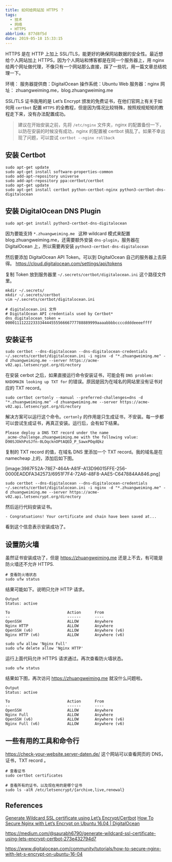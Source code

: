 ```yaml
---
title: 如何给网站加 HTTPS ？
tags:
  - 技术
  - 网络
  - HTTPS
abbrlink: 877d8f5d
date: 2019-05-18 15:33:15
---
```

HTTPS 是在 HTTP 上加上 SSL/TLS，能更好的确保网站数据的安全性。最近想给个人网站加上 HTTPS，因为个人网站和博客都是在同一个服务器上，用 nginx 给两个网址做代理，不像只有一个网站那么直接，踩了一些坑，用一篇文章总结梳理一下。

<!-- more -->

环境：
服务器提供商：DigitalOcean
操作系统：Ubuntu
Web 服务器：nginx
网址： zhuangweiming.me，blog.zhuangweiming.me

SSL/TLS 证书我用的是 Let’s Encrypt 颁发的免费证书，在他们官网上有关于如何用 `certbot` 配置 `HTTPS` 的全教程，但是因为情况比较特殊，按照规规矩矩的教程走下来，没有办法配置成功。

> 建议在开始安装之前，先将 `/etc/nginx` 文件夹，nginx 的配置备份一下，以防在安装的时候没有成功，nginx 的配置被 certbot 搞乱了。如果不幸出现了问题，可以尝试 `certbot --nginx rollback`

## 安装 Certbot
```
sudo apt-get update
sudo apt-get install software-properties-common
sudo add-apt-repository universe
sudo add-apt-repository ppa:certbot/certbot
sudo apt-get update
sudo apt-get install certbot python-certbot-nginx python3-certbot-dns-digitalocean
```

## 安装 DigitalOcean DNS Plugin
```
sudo apt-get install python3-certbot-dns-digitalocean
```

因为要能支持 `*.zhuangweiming.me ` 这种 wildcard 模式来配置 blog.zhuangweiming.me，还需要额外安装 `dns-plugin`，服务器在 DigitalOcean 上，所以需要再安装 `python3-certbot-dns-digitalocean`

然后要添加 DigitalOcean API Token。可以到 DigitalOcean 自己的服务器上去获得。
https://cloud.digitalocean.com/settings/api/tokens

复制 Token 放到服务器里 `~/.secrets/certbot/digitalocean.ini`  这个路径文件里。

```
mkdir ~/.secrets/
mkdir ~/.secrets/certbot
vim ~/.secrets/certbot/digitalocean.ini
```

```
# digitalocean.ini 文件
# DigitalOcean API credentials used by Certbot*
dns_digitalocean_token = 0000111122223333444455556666777788889999aaaabbbbccccddddeeeeffff
```

## 安装证书
```
sudo certbot --dns-digitalocean --dns-digitalocean-credentials ~/.secrets/certbot/digitalocean.ini -i nginx -d "*.zhuangweiming.me" -d zhuangweiming.me --server https://acme-v02.api.letsencrypt.org/directory
```
在安装 cerbot 之后，如果直接运行命令安装证书，可能会有 `DNS problem: NXDOMAIN looking up TXT for` 的错误。原因是因为在域名的网站里没有证书对应的 TXT record。

```
sudo certbot certonly --manual --preferred-challenges=dns -d "*.zhuangweiming.me" -d zhuangweiming.me --server https://acme-v02.api.letsencrypt.org/directory
```
解决方案可以运行这个命令。`certonly` 的作用是只生成证书，不安装。每一步都可以尝试生成证书，再真正安装。运行后，会有如下结果。
```
Please deploy a DNS TXT record under the name
_acme-challenge.zhuangweiming.me with the following value:
D90SJOkhPoSJfn-0LOqcknOPtAQED_P_SawxPOqdQkz
```

复制的 TXT record 的值，在域名 DNS 里添加一个 TXT record。我的域名是在 namecheap 上的，添加后如下图。

[image:3987F52A-78E7-464A-A81F-A13D96015FFE-256-0000EADDFA342573/6951F7F4-72A6-48F8-AAE5-C647884AA846.png]

```
sudo certbot --dns-digitalocean --dns-digitalocean-credentials ~/.secrets/certbot/digitalocean.ini -i nginx -d "*.zhuangweiming.me" -d zhuangweiming.me --server https://acme-v02.api.letsencrypt.org/directory
```
然后运行代码安装证书。

```
- Congratuations! Your certificate and chain have been saved at...
```
看到这个信息表示安装成功了。

## 设置防火墙
虽然证书安装成功了，但是 https://zhuangweiming.me 还是上不去，有可能是防火墙还不允许 HTTPS.

```
# 查看防火墙状态
sudo ufw status
```

结果可能如下。说明只允许 HTTP 请求。
```
Output
Status: active

To                         Action      From
--                         ------      ----
OpenSSH                    ALLOW       Anywhere
Nginx HTTP                 ALLOW       Anywhere
OpenSSH (v6)               ALLOW       Anywhere (v6)
Nginx HTTP (v6)            ALLOW       Anywhere (v6)
```

```
sudo ufw allow 'Nginx Full'
sudo ufw delete allow 'Nginx HTTP'
```

运行上面代码允许 HTTPS 请求通过。再次查看防火墙状态。

```
sudo ufw status
```

结果如下图，再次访问 https://zhuangweiming.me 就没什么问题啦。
```
Output
Status: active

To                         Action      From
--                         ------      ----
OpenSSH                    ALLOW       Anywhere
Nginx Full                 ALLOW       Anywhere
OpenSSH (v6)               ALLOW       Anywhere (v6)
Nginx Full (v6)            ALLOW       Anywhere (v6)
```

## 一些有用的工具和命令行
https://check-your-website.server-daten.de/
这个网站可以查看网页的 DNS，证书，TXT record 。

```
# 查看证书
sudo certbot certificates
```

```
# 查看所有的证书，以及现在用的是哪个证书
sudo ls -alR /etc/letsencrypt/{archive,live,renewal}
```

## References
[Generate Wildcard SSL certificate using Let’s Encrypt/Certbot](https://medium.com/@saurabh6790/generate-wildcard-ssl-certificate-using-lets-encrypt-certbot-273e432794d7)
[How To Secure Nginx with Let’s Encrypt on Ubuntu 16.04 | DigitalOcean](https://www.digitalocean.com/community/tutorials/how-to-secure-nginx-with-let-s-encrypt-on-ubuntu-16-04)


https://medium.com/@saurabh6790/generate-wildcard-ssl-certificate-using-lets-encrypt-certbot-273e432794d7

https://www.digitalocean.com/community/tutorials/how-to-secure-nginx-with-let-s-encrypt-on-ubuntu-16-04
